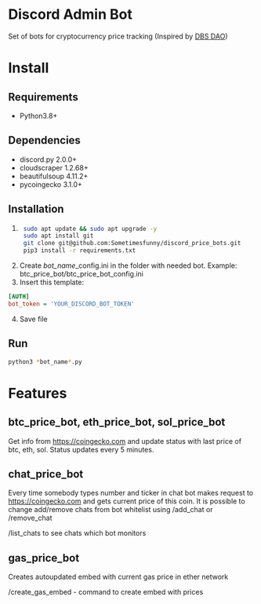 # Discord Admin Bot
Set of bots for cryptocurrency price tracking (Inspired by [DBS DAO](https://t.me/bomzhuem))

# Install
## Requirements
- Python3.8+
## Dependencies
- discord.py 2.0.0+
- cloudscraper 1.2.68+
- beautifulsoup 4.11.2+
- pycoingecko 3.1.0+
## Installation
1. ```sh
    sudo apt update && sudo apt upgrade -y
    sudo apt install git
    git clone git@github.com:Sometimesfunny/discord_price_bots.git
    pip3 install -r requirements.txt
    ```
2. Create *bot_name*_config.ini in the folder with needed bot. Example: btc_price_bot/btc_price_bot_config.ini
3. Insert this template:
```ini
[AUTH]
bot_token = 'YOUR_DISCORD_BOT_TOKEN'
```
4. Save file
## Run
```sh
python3 *bot_name*.py
```
# Features
## btc_price_bot, eth_price_bot, sol_price_bot
Get info from https://coingecko.com and update status with last price of btc, eth, sol. Status updates every 5 minutes.

## chat_price_bot
Every time somebody types number and ticker in chat bot makes request to https://coingecko.com and gets current price of this coin. It is possible to change add/remove chats from bot whitelist using /add_chat or /remove_chat

/list_chats to see chats which bot monitors

## gas_price_bot
Creates autoupdated embed with current gas price in ether network

/create_gas_embed - command to create embed with prices

